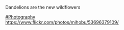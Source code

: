 Dandelions are the new wildflowers

[\#<span>Photography</span>](https://social.lol/tags/Photography)  
[<span class="invisible">https://www.</span><span class="ellipsis">flickr.com/photos/mihobu/53696</span><span class="invisible">379109/</span>](https://www.flickr.com/photos/mihobu/53696379109/)